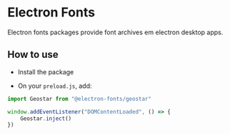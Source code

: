 # Electron Fonts

Electron fonts packages provide font archives em electron desktop apps.

## How to use

* Install the package

* On your `preload.js`, add:

```ts
import Geostar from "@electron-fonts/geostar"

window.addEventListener("DOMContentLoaded", () => {
    Geostar.inject()
})
```